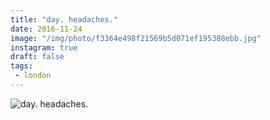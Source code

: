 ```yaml
---
title: "day. headaches."
date: 2016-11-24
image: "/img/photo/f3364e498f21569b5d071ef195388ebb.jpg"
instagram: true
draft: false
tags:
 - london
---
```


![day. headaches.](/img/photo/f3364e498f21569b5d071ef195388ebb.jpg)
